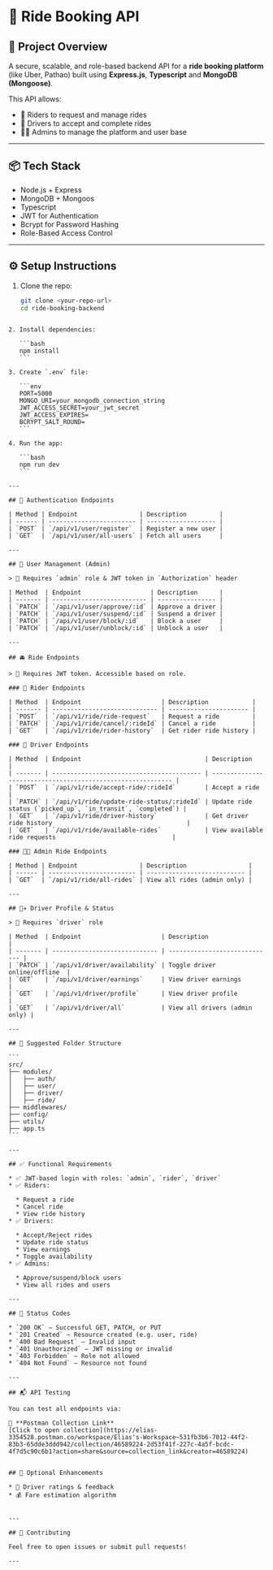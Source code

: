 # 🚖 Ride Booking API

## 🎯 Project Overview

A secure, scalable, and role-based backend API for a **ride booking platform** (like Uber, Pathao) built using **Express.js**, **Typescript** and **MongoDB (Mongoose)**.

This API allows:
- 🧍 Riders to request and manage rides
- 🚗 Drivers to accept and complete rides
- 👨‍💼 Admins to manage the platform and user base

---

## 📦 Tech Stack

- Node.js + Express
- MongoDB + Mongoos
- Typescript
- JWT for Authentication
- Bcrypt for Password Hashing
- Role-Based Access Control

---

## ⚙️ Setup Instructions

1. Clone the repo:
   ```bash
   git clone <your-repo-url>
   cd ride-booking-backend
````

2. Install dependencies:

   ```bash
   npm install
   ```

3. Create `.env` file:

   ```env
   PORT=5000
   MONGO_URI=your_mongodb_connection_string
   JWT_ACCESS_SECRET=your_jwt_secret
   JWT_ACCESS_EXPIRES=
   BCRYPT_SALT_ROUND=
   ```

4. Run the app:

   ```bash
   npm run dev
   ```

---

## 🔐 Authentication Endpoints

| Method | Endpoint                 | Description         |
| ------ | ------------------------ | ------------------- |
| `POST` | `/api/v1/user/register`  | Register a new user |
| `GET`  | `/api/v1/user/all-users` | Fetch all users     |

---

## 👥 User Management (Admin)

> 🔐 Requires `admin` role & JWT token in `Authorization` header

| Method  | Endpoint                   | Description      |
| ------- | -------------------------- | ---------------- |
| `PATCH` | `/api/v1/user/approve/:id` | Approve a driver |
| `PATCH` | `/api/v1/user/suspend/:id` | Suspend a driver |
| `PATCH` | `/api/v1/user/block/:id`   | Block a user     |
| `PATCH` | `/api/v1/user/unblock/:id` | Unblock a user   |

---

## 🚘 Ride Endpoints

> 🔐 Requires JWT token. Accessible based on role.

### 🧍 Rider Endpoints

| Method  | Endpoint                      | Description            |
| ------- | ----------------------------- | ---------------------- |
| `POST`  | `/api/v1/ride/ride-request`   | Request a ride         |
| `PATCH` | `/api/v1/ride/cancel/:rideId` | Cancel a ride          |
| `GET`   | `/api/v1/ride/rider-history`  | Get rider ride history |

### 🚗 Driver Endpoints

| Method  | Endpoint                                  | Description                                                 |
| ------- | ----------------------------------------- | ----------------------------------------------------------- |
| `POST`  | `/api/v1/ride/accept-ride/:rideId`        | Accept a ride                                               |
| `PATCH` | `/api/v1/ride/update-ride-status/:rideId` | Update ride status (`picked_up`, `in_transit`, `completed`) |
| `GET`   | `/api/v1/ride/driver-history`             | Get driver ride history                                     |
| `GET`   | `/api/v1/ride/available-rides`            | View available ride requests                                |

### 👨‍💼 Admin Ride Endpoints

| Method | Endpoint                 | Description                 |
| ------ | ------------------------ | --------------------------- |
| `GET`  | `/api/v1/ride/all-rides` | View all rides (admin only) |

---

## 🧑‍✈️ Driver Profile & Status

> 🔐 Requires `driver` role

| Method  | Endpoint                      | Description                   |
| ------- | ----------------------------- | ----------------------------- |
| `PATCH` | `/api/v1/driver/availability` | Toggle driver online/offline  |
| `GET`   | `/api/v1/driver/earnings`     | View driver earnings          |
| `GET`   | `/api/v1/driver/profile`      | View driver profile           |
| `GET`   | `/api/v1/driver/all`          | View all drivers (admin only) |

---

## 📁 Suggested Folder Structure

```
src/
├── modules/
│   ├── auth/
│   ├── user/
│   ├── driver/
│   ├── ride/
├── middlewares/
├── config/
├── utils/
├── app.ts
```

---

## ✅ Functional Requirements

* ✅ JWT-based login with roles: `admin`, `rider`, `driver`
* ✅ Riders:

  * Request a ride
  * Cancel ride
  * View ride history
* ✅ Drivers:

  * Accept/Reject rides
  * Update ride status
  * View earnings
  * Toggle availability
* ✅ Admins:

  * Approve/suspend/block users
  * View all rides and users

---

## 📮 Status Codes

* `200 OK` – Successful GET, PATCH, or PUT
* `201 Created` – Resource created (e.g. user, ride)
* `400 Bad Request` – Invalid input
* `401 Unauthorized` – JWT missing or invalid
* `403 Forbidden` – Role not allowed
* `404 Not Found` – Resource not found

---

## 📬 API Testing

You can test all endpoints via:

🔗 **Postman Collection Link**
[Click to open collection](https://elias-3354528.postman.co/workspace/Elias's-Workspace~531fb3b6-7012-44f2-83b3-65dde3ddd942/collection/46589224-2d53f41f-227c-4a5f-bcdc-4f7d5c90c6b1?action=share&source=collection_link&creator=46589224)


## 🧠 Optional Enhancements

* 🚀 Driver ratings & feedback
* 💰 Fare estimation algorithm


---

## 🙌 Contributing

Feel free to open issues or submit pull requests!

---
